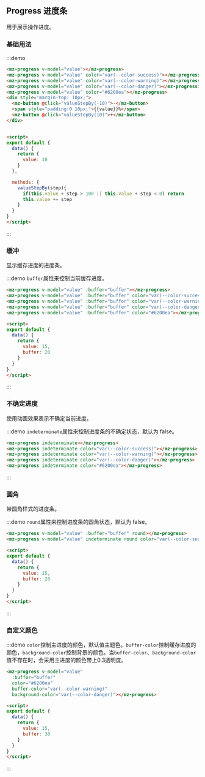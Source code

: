 ## Progress 进度条

用于展示操作进度。

### 基础用法
:::demo 
```html
<mz-progress v-model="value"></mz-progress>
<mz-progress v-model="value" color="var(--color-success)"></mz-progress>
<mz-progress v-model="value" color="var(--color-warning)"></mz-progress>
<mz-progress v-model="value" color="var(--color-danger)"></mz-progress>
<mz-progress v-model="value" color="#6200ea"></mz-progress>
<div style="margin-top: 10px;">
  <mz-button @click="valueStepBy(-10)">-</mz-button>
  <span style="padding:0 10px;">{{value}}%</span>
  <mz-button @click="valueStepBy(10)">+</mz-button>
</div>


<script>
export default {
  data() {
    return {
      value: 10
    }
  },

  methods: {
    valueStepBy(step){
      if(this.value + step > 100 || this.value + step < 0) return
      this.value += step
    }
  }
}
</script>
```
:::


### 缓冲

显示缓存进度的进度条。

:::demo `buffer`属性来控制当前缓存进度。
```html
<mz-progress v-model="value" :buffer="buffer"></mz-progress>
<mz-progress v-model="value" :buffer="buffer" color="var(--color-success)"></mz-progress>
<mz-progress v-model="value" :buffer="buffer" color="var(--color-warning)"></mz-progress>
<mz-progress v-model="value" :buffer="buffer" color="var(--color-danger)"></mz-progress>
<mz-progress v-model="value" :buffer="buffer" color="#6200ea"></mz-progress>

<script>
export default {
  data() {
    return {
      value: 15,
      buffer: 20
    }
  }
}
</script>
```
:::

### 不确定进度

使用动画效果表示不确定当前进度。

:::demo `indeterminate`属性来控制进度条的不确定状态，默认为 false。
```html
<mz-progress indeterminate></mz-progress>
<mz-progress indeterminate color="var(--color-success)"></mz-progress>
<mz-progress indeterminate color="var(--color-warning)"></mz-progress>
<mz-progress indeterminate color="var(--color-danger)"></mz-progress>
<mz-progress indeterminate color="#6200ea"></mz-progress>
```
:::


### 圆角

带圆角样式的进度条。

:::demo `round`属性来控制进度条的圆角状态，默认为 false。
```html
<mz-progress v-model="value" :buffer="buffer" round></mz-progress>
<mz-progress v-model="value" indeterminate round color="var(--color-success)"></mz-progress>

<script>
export default {
  data() {
    return {
      value: 15,
      buffer: 20
    }
  }
}
</script>
```
:::


### 自定义颜色

:::demo `color`控制主进度的颜色，默认值主题色。`buffer-color`控制缓存进度的颜色，`background-color`控制背景的颜色。当`buffer-color`、`background-color`值不存在时，会采用主进度的颜色带上0.3透明度。
```html
<mz-progress v-model="value"
  :buffer="buffer"
  color="#6200ea"
  buffer-color="var(--color-warning)"
  background-color="var(--color-danger)"></mz-progress>

<script>
export default {
  data() {
    return {
      value: 15,
      buffer: 30
    }
  }
}
</script>
```
:::